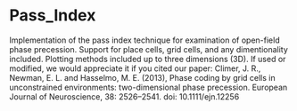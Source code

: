 Pass_Index
==========

Implementation of the pass index technique for examination of open-field phase precession. Support for place cells, grid cells, and any dimentionality included. Plotting methods included up to three dimensions (3D).  If used or modified, we would appreciate it if you cited our paper:
 Climer, J. R., Newman, E. L. and Hasselmo, M. E. (2013), Phase coding by 
   grid cells in unconstrained environments: two-dimensional phase
   precession. European Journal of Neuroscience, 38: 2526–2541. doi: 
   10.1111/ejn.12256
